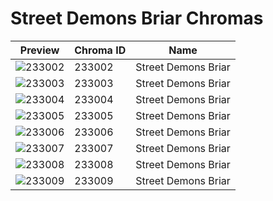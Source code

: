 # Street Demons Briar Chromas



| Preview | Chroma ID | Name |
|---------|-----------|------|
| ![233002](https://raw.communitydragon.org/latest/plugins/rcp-be-lol-game-data/global/default/v1/champion-chroma-images/233/233002.png) | 233002 | Street Demons Briar |
| ![233003](https://raw.communitydragon.org/latest/plugins/rcp-be-lol-game-data/global/default/v1/champion-chroma-images/233/233003.png) | 233003 | Street Demons Briar |
| ![233004](https://raw.communitydragon.org/latest/plugins/rcp-be-lol-game-data/global/default/v1/champion-chroma-images/233/233004.png) | 233004 | Street Demons Briar |
| ![233005](https://raw.communitydragon.org/latest/plugins/rcp-be-lol-game-data/global/default/v1/champion-chroma-images/233/233005.png) | 233005 | Street Demons Briar |
| ![233006](https://raw.communitydragon.org/latest/plugins/rcp-be-lol-game-data/global/default/v1/champion-chroma-images/233/233006.png) | 233006 | Street Demons Briar |
| ![233007](https://raw.communitydragon.org/latest/plugins/rcp-be-lol-game-data/global/default/v1/champion-chroma-images/233/233007.png) | 233007 | Street Demons Briar |
| ![233008](https://raw.communitydragon.org/latest/plugins/rcp-be-lol-game-data/global/default/v1/champion-chroma-images/233/233008.png) | 233008 | Street Demons Briar |
| ![233009](https://raw.communitydragon.org/latest/plugins/rcp-be-lol-game-data/global/default/v1/champion-chroma-images/233/233009.png) | 233009 | Street Demons Briar |